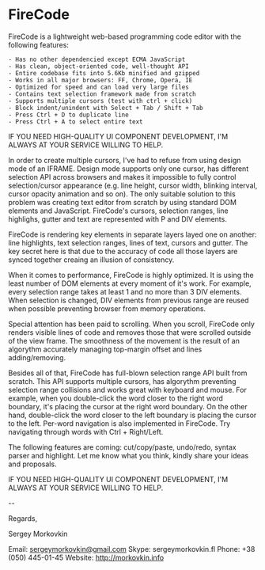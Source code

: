 FireCode
========

FireCode is a lightweight web-based programming code editor with the following features:

    - Has no other dependencied except ECMA JavaScript
    - Has clean, object-oriented code, well-thought API
    - Entire codebase fits into 5.6Kb minified and gzipped
    - Works in all major browsers: FF, Chrome, Opera, IE
    - Optimized for speed and can load very large files
    - Contains text selection framework made from scratch
    - Supports multiple cursors (test with ctrl + click)
    - Block indent/unindent with Select + Tab / Shift + Tab
    - Press Ctrl + D to duplicate line
    - Press Ctrl + A to select entire text
    
IF YOU NEED HIGH-QUALITY UI COMPONENT DEVELOPMENT, I'M ALWAYS AT YOUR SERVICE WILLING TO HELP.

In order to create multiple cursors, I've had to refuse from using design mode of an IFRAME.
Design mode supports only one cursor, has different selection API across browsers and makes
it impossible to fully control selection/cursor appearance (e.g. line height, cursor width,
blinking interval, cursor opacity animation and so on). The only suitable solution to this
problem was creating text editor from scratch by using standard DOM elements and JavaScript.
FireCode's cursors, selection ranges, line highlighs, gutter and text are represented with
P and DIV elements. 

FireCode is rendering key elements in separate layers layed one on another: line highlights,
text selection ranges, lines of text, cursors and gutter. The key secret here is that due to
the accuracy of code all those layers are synced together creaing an illusion of consistency.

When it comes to performance, FireCode is highly optimized. It is using the least number of
DOM elements at every moment of it's work. For example, every selection range takes at least
1 and no more than 3 DIV elements. When selection is changed, DIV elements from previous range
are reused when possible preventing browser from memory operations.

Special attention has been paid to scrolling. When you scroll, FireCode only renders visible
lines of code and removes those that were scrolled outside of the view frame. The smoothness
of the movement is the result of an algorythm accurately managing top-margin offset and lines
adding/removing.

Besides all of that, FireCode has full-blown selection range API built from scratch. This API
supports multiple cursors, has algorythm preventing selection range collisions and works great
with keyboard and mouse. For example, when you double-click the word closer to the right word
boundary, it's placing the cursor at the right word boundary. On the other hand, double-click
the word closer to the left boundary is placing the cursor to the left. Per-word navigation is
also implemented in FireCode. Try navigating through words with Ctrl + Right/Left.

The following features are coming: cut/copy/paste, undo/redo, syntax parser and highlight. Let
me know what you think, kindly share your ideas and proposals.

IF YOU NEED HIGH-QUALITY UI COMPONENT DEVELOPMENT, I'M ALWAYS AT YOUR SERVICE WILLING TO HELP.

--

Regards,

Sergey Morkovkin

Email: sergeymorkovkin@gmail.com
Skype: sergeymorkovkin.fl
Phone: +38 (050) 445-01-45
Website: http://morkovkin.info